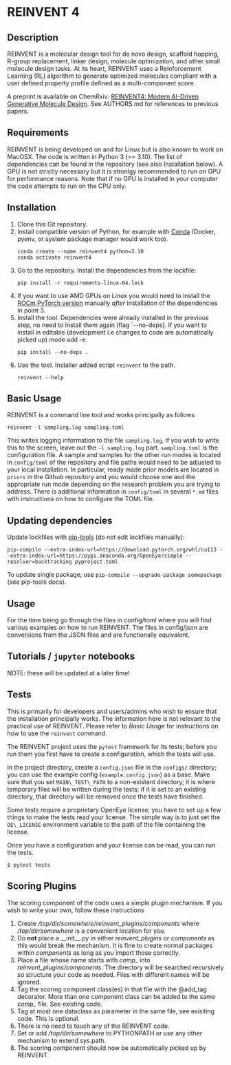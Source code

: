 REINVENT 4
==========


Description
-----------

REINVENT is a molecular design tool for de novo design, scaffold hopping,
R-group replacement, linker design, molecule optimization, and other small
molecule design tasks.  At its heart, REINVENT uses a Reinforcement Learning
(RL) algorithm to generate optimized molecules compliant with a user defined
property profile defined as a multi-component score.

A preprint is available on ChemRxiv: [REINVENT4: Modern AI-Driven Generative Molecule Design](https://chemrxiv.org/engage/chemrxiv/article-details/65463cafc573f893f1cae33a).  See AUTHORS.md for references to previous papers.


Requirements
------------

REINVENT is being developed on and for Linux but is also known to work on
MacOSX.  The code is written in Python 3 (>= 3.10).  The list of dependencies
can be found in the repository (see also Installation below). A GPU is not
strictly necessary but it is stronlgy recommended to run on GPU for
performance reasons.  Note that if no GPU is installed in your computer the
code attempts to run on the CPU only.


Installation
------------

1. Clone this Git repository.
2. Install compatible version of Python, for example with [Conda](https://conda.io/projects/conda/en/latest/index.html) (Docker, pyenv, or system package manager would work too).
    ```shell
    conda create --name reinvent4 python=3.10
    conda activate reinvent4
    ```
3. Go to the repository. Install the dependencies from the lockfile:
    ```shell
    pip install -r requirements-linux-64.lock
    ```
4. If you want to use AMD GPUs on Linux you would need to install the [ROCm PyTorch version](https://pytorch.org/get-started/locally/) manually _after_ installation of the dependencies in point 3.
5. Install the tool. Dependencies were already installed in the previous step, no need to install them again (flag `--no-deps).  If you want to install in editable (development i.e changes to code are automatically picked up) mode add -e.
    ```shell
    pip install --no-deps . 
    ```
6. Use the tool. Installer added script `reinvent` to the path.
    ```shell
    reinvent --help
    ```

Basic Usage
-----------

REINVENT is a command line tool and works principally as follows
```shell
reinvent -l sampling.log sampling.toml
```

This writes logging information to the file `sampling.log`.  If you wish to write this to the screen, leave out the `-l sampling.log` part. `sampling.toml` is the configuration file.  A sample and samples for the other run modes is located in `config/toml` of the repository and file paths would need to be adjusted to your local installation.  In particular, ready made prior models are located in `priors` in the Github repository and you would choose one and the appropriate run mode depending on the research problem you are trying to address.  There is additional information in `config/toml` in several `*.md` files with instructions on how to configure the TOML file.


Updating dependencies
---------------------

Update lockfiles with [pip-tools](https://github.com/jazzband/pip-tools) (do not edit lockfiles manually):
```shell
pip-compile --extra-index-url=https://download.pytorch.org/whl/cu113 --extra-index-url=https://pypi.anaconda.org/OpenEye/simple --resolver=backtracking pyproject.toml
```
To update single package, use `pip-compile --upgrade-package somepackage` (see pip-tools docs).


Usage
-----

For the time being go through the files in config/toml where you will find
various examples on how to run REINVENT.  The files in config/json are
conversions from the JSON files and are functionally equivalent.

<!--- For concrete examples, you can check out the Jupyter notebook examples in the ReinventCommunity repo.
Running each example will result in a template file.There are templates for many running modes. 
Each running mode can be executed by `python input.py some\_running\_mode.json` after activating the environment.
    
Templates can be manually edited before using. The only thing that needs modification for a standard run are the file 
and folder paths. Most running modes produce logs that can be monitored by tensorboard. --->


Tutorials / `jupyter` notebooks
-------------------------------

NOTE: these will be updated at a later time!

<!--- There is another repository containing useful `jupyter` notebooks related to `REINVENT` 
called [ReinventCommunity](https://github.com/MolecularAI/ReinventCommunity). Note, that it uses a
different `conda` environment to execute, so you have to set up a separate environment. --->


Tests 
-----

This is primarily for developers and users/admins who wish to ensure that the installation principally works.  The information here is not relevant to the practical use of REINVENT.  Please refer to _Basic Usage_ for instructions on how to use the `reinvent` command.

The REINVENT project uses the `pytest` framework for its tests; before you run them you first have to create a 
configuration, which the tests will use.

In the project directory, create a `config.json` file in the `configs/` directory; you can use the example 
config (`example.config.json`) as a base.  Make sure that you set `MAIN\_TEST\_PATH` to a non-existent directory; it
is where temporary files will be written during the tests; if it is set to an existing directory, that directory 
will be removed once the tests have finished.

Some tests require a proprietary OpenEye license; you have to set up a few things to make the tests read your
license.  The simple way is to just set the `OE\_LICENSE` environment variable to the path of the file containing the
license.  

Once you have a configuration and your license can be read, you can run the tests.

```
$ pytest tests
```

Scoring Plugins
---------------

The scoring component of the code uses a simple plugin mechanism.  If you
wish to write your own, follow these instructions

1. Create */top/dir/somewhere/reinvent\_plugins/components* where */top/dir/somewhere* is a convenient location for you.
2. Do **not** place a \_\_init\_\_.py in either *reinvent\_plugins* or *components* as this would break the mechanism.  It is fine to create normal packages within *components* as long as you import those correctly.
3. Place a file whose name starts with *comp\_* into *reinvent\_plugins/components*.  The directory will be searched recursively so structure your code as needed.  Files with different names will be ignored.
4. Tag the scoring component class(es) in that file with the @add\_tag decorator.  More than one component class can be added to the same *comp\_* file. See existing code.
5. Tag at most one dataclass as parameter in the same file, see exisiting code.  This is optional.
6. There is no need to touch any of the REINVENT code.
7. Set or add */top/dir/somewhere* to PYTHONPATH or use any other mechanism to extend sys.path.
8. The scoring component should now be automatically picked up by REINVENT.
